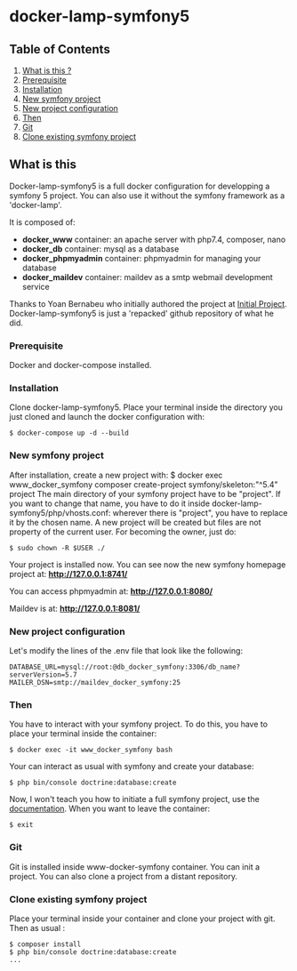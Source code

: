 # docker-lamp-symfony5

## Table of Contents
1. [What is this ?](#1.what-is-this)
2. [Prerequisite](#2.prerequisite)
3. [Installation](#3.installation)
4. [New symfony project](#4.new-symfony-project)
5. [New project configuration](#5.new-project-configuration)
6. [Then](#6.then)
7. [Git](#7.git)
8. [Clone existing symfony project](#8.clone-existing-symfony-project)


## What is this

Docker-lamp-symfony5 is a full docker configuration for developping a symfony 5 project. You can also use it without the symfony framework as a 'docker-lamp'.

It is composed of:
- **docker_www** container: an apache server with php7.4, composer, nano 
- **docker_db** container: mysql as a database                          
- **docker_phpmyadmin** container: phpmyadmin for managing your database        
- **docker_maildev** container: maildev as a smtp webmail development service

Thanks to Yoan Bernabeu who initially authored the project at [Initial Project](https://gitlab.com/yoandev.co/environnement-de-developpement-symfony-5-avec-docker-et-docker-compose/). Docker-lamp-symfony5 is just a 'repacked' github repository of what he did.



### Prerequisite

Docker and docker-compose installed.



### Installation

Clone docker-lamp-symfony5.
Place your terminal inside the directory you just cloned and launch the docker configuration with:
```
$ docker-compose up -d --build
```


### New symfony project

After installation, create a new project with:
$ docker exec www_docker_symfony composer create-project symfony/skeleton:"^5.4" project
The main directory of your symfony project have to be "project". If you want to change that name, you have to do it inside docker-lamp-symfony5/php/vhosts.conf: wherever there is "project", you have to replace it by the chosen name.
A new project will be created but files are not property of the current user. For becoming the owner, just do:
```
$ sudo chown -R $USER ./
```

Your project is installed now. You can see now the new symfony homepage project at:
**http://127.0.0.1:8741/**

You can access phpmyadmin at:
**http://127.0.0.1:8080/**

Maildev is at:
**http://127.0.0.1:8081/**



### New project configuration

Let's modify the lines of the .env file that look like the following:
```
DATABASE_URL=mysql://root:@db_docker_symfony:3306/db_name?serverVersion=5.7
MAILER_DSN=smtp://maildev_docker_symfony:25
```



### Then

You have to interact with your symfony project. To do this, you have to place your terminal inside the container:
```
$ docker exec -it www_docker_symfony bash
```
Your can interact as usual with symfony and create your database:
```
$ php bin/console doctrine:database:create
```
Now, I won't teach you how to initiate a full symfony project, use the [documentation](https://symfony.com/).
When you want to leave the container:
```
$ exit
```



### Git

Git is installed inside www-docker-symfony container. You can init a project. You can also clone a project from a distant repository.



### Clone existing symfony project

Place your terminal inside your container and clone your project with git. Then as usual :
```
$ composer install
$ php bin/console doctrine:database:create
...
```